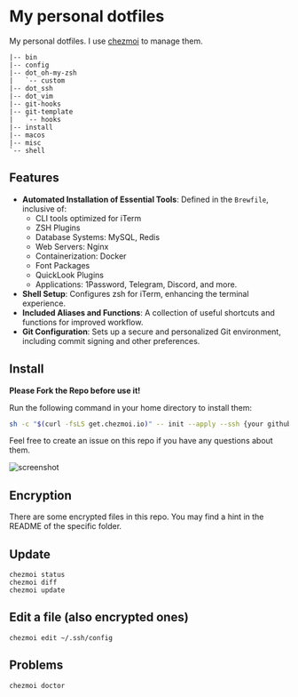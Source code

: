 # My personal dotfiles

My personal dotfiles. I use [chezmoi](https://www.chezmoi.io/) to manage them.

```
|-- bin
|-- config
|-- dot_oh-my-zsh
|   `-- custom
|-- dot_ssh
|-- dot_vim
|-- git-hooks
|-- git-template
|   `-- hooks
|-- install
|-- macos
|-- misc
`-- shell
```

## Features

- **Automated Installation of Essential Tools**: Defined in the `Brewfile`, inclusive of:
  - CLI tools optimized for iTerm
  - ZSH Plugins
  - Database Systems: MySQL, Redis
  - Web Servers: Nginx
  - Containerization: Docker
  - Font Packages
  - QuickLook Plugins
  - Applications: 1Password, Telegram, Discord, and more.
- **Shell Setup**: Configures zsh for iTerm, enhancing the terminal experience.
- **Included Aliases and Functions**: A collection of useful shortcuts and functions for improved workflow.
- **Git Configuration**: Sets up a secure and personalized Git environment, including commit signing and other preferences.

## Install

**Please Fork the Repo before use it!**

Run the following command in your home directory to install them:

```bash
sh -c "$(curl -fsLS get.chezmoi.io)" -- init --apply --ssh {your github user name}
```

Feel free to create an issue on this repo if you have any questions about them.

![screenshot](https://buffalom.github.io/dotfiles/screenshot.png)

## Encryption

There are some encrypted files in this repo. You may find a hint in the README of the specific folder.

## Update

    chezmoi status
    chezmoi diff
    chezmoi update

## Edit a file (also encrypted ones)

    chezmoi edit ~/.ssh/config

## Problems

    chezmoi doctor
